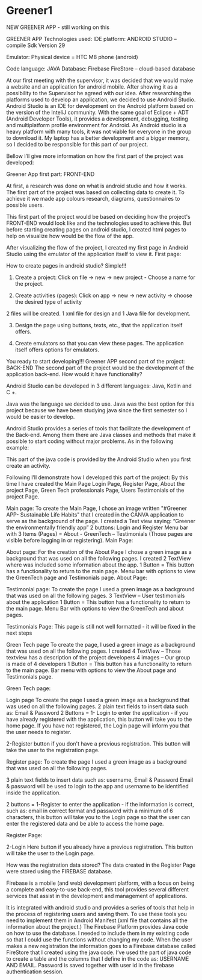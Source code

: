 # Greener1
NEW GREENER APP - still working on this


GREENER APP
Technologies used:
IDE platform: ANDROID STUDIO – compile Sdk Version 29

Emulator: Physical device = HTC M8 phone (android)

Code language: JAVA
Database: Firebase FireStore – cloud-based database

At our first meeting with the supervisor, it was decided that we would make a website and an application for android mobile. After showing it as a possibility to the Supervisor he agreed with our idea. After researching the platforms used to develop an application, we decided to use Android Studio. 
Android Studio is an IDE for development on the Android platform based on the version of the InteliJ community. With the same goal of Eclipse + ADT (Android Developer Tools), it provides a development, debugging, testing and multiplatform profile environment for Android.
As Android studio is a heavy platform with many tools, it was not viable for everyone in the group to download it. My laptop has a better development and a bigger memory, so I decided to be responsible for this part of our project.

Bellow I’ll give more information on how the first part of the project was developed:

Greener App first part: FRONT-END

At first, a research was done on what is android studio and how it works. The first part of the project was based on collecting data to create it. To achieve it we made app colours research, diagrams, questionnaires to possible users.

This first part of the project would be based on deciding how the project's FRONT-END would look like and the technologies used to achieve this.
But before starting creating pages on android studio, I created html pages to help on visualize how would be the flow of the app.

 
After visualizing the flow of the project, I created my first page in Android Studio using the emulator of the application itself to view it.
First page:
 


How to create pages in android studio?
Simple!!!
1. Create a project:
Click on file -> new -> new project - Choose a name for the project.

 

2. Create activities (pages):
Click on app -> new -> new activity -> choose the desired type of activity
 

2 files will be created. 1 xml file for design and 1 Java file for development.
 

 
3. Design the page using buttons, texts, etc., that the application itself offers.

 

4. Create emulators so that you can view these pages. The application itself offers options for emulators.
 
You ready to start developing!!!
Greener APP second part of the project: BACK-END
The second part of the project would be the development of the application back-end.
How would it have functionality?

Android Studio can be developed in 3 different languages: Java, Kotlin and C +.

Java was the language we decided to use. Java was the best option for this project because we have been studying java since the first semester so I would be easier to develop.

Android Studio provides a series of tools that facilitate the development of the Back-end. Among them there are Java classes and methods that make it possible to start coding without major problems. As in the following example:

This part of the java code is provided by the Android Studio when you first create an activity.

 

Following I’ll demonstrate how I developed this part of the project:
By this time I have created the Main Page Login Page, Register Page, About the project Page, Green Tech professionals Page, Users Testimonials of the project Page.









Main page:
To create the Main Page, I chose an image written "#Greener APP- Sustainable Life Habits" that I created in the CANVA application to serve as the background of the page.
I created a Text view saying: “Greener the environmentally friendly app”
2 buttons: Login and Register
Menu bar with 3 Items (Pages) = About - GreenTech – Testimonials (Those pages are visible before logging in or registering).
Main Page:
 








About page:
For the creation of the About Page I chose a green image as a background that was used on all the following pages.
I created 2 TextView where was included some information about the app.
1 Button = This button has a functionality to return to the main page.
Menu bar with options to view the GreenTech page and Testimonials page.
About Page:
 









Testimonial page:
To create the page I used a green image as a background that was used on all the following pages.
3 TextView – User testimonials about the application
 1 Button = This button has a functionality to return to the main page. 
Menu Bar with options to view the GreenTech and about pages.

Testimonials Page: This page is still not well formatted -  it will be fixed in the next steps
 









Green Tech page
To create the page, I used a green image as a background that was used on all the following pages.
I created 4 TextView – Those textview has a description of the project developers
 4 images – Our group is made of 4 developers
1 Button = This button has a functionality to return to the main page.
Bar menu with options to view the About page and Testimonials page.

Green Tech page:
 






Login page
To create the page I used a green image as a background that was used on all the following pages.
2 plain text fields to insert data such as: Email & Password
2 Buttons = 1- Login to enter the application - if you have already registered with the application, this button will take you to the home page. If you have not registered, the Login page will inform you that the user needs to register.
  


2-Register button if you don't have a previous registration. This button will take the user to the registration page.










Register page:
To create the page I used a green image as a background that was used on all the following pages.

3 plain text fields to insert data such as: username, Email & Password
Email & password will be used to login to the app and username to be identified inside the application.

2 buttons = 1-Register to enter the application - if the information is correct, such as: email in correct format and password with a minimum of 6 characters, this button will take you to the Login page so that the user can enter the registered data and be able to access the home page.

Register Page:
 



2-Login Here button if you already have a previous registration. This button will take the user to the Login page.



How was the registration data stored?
The data created in the Register Page were stored using the FIREBASE database.

Firebase is a mobile (and web) development platform, with a focus on being a complete and easy-to-use back-end, this tool provides several different services that assist in the development and management of applications.

It is integrated with android studio and provides a series of tools that help in the process of registering users and saving them.
To use these tools you need to implement them in Android Manifest (xml file that contains all the information about the project.)
The Firebase Platform provides Java code on how to use the database. I needed to include them in my existing code so that I could use the functions without changing my code.
When the user makes a new registration the information goes to a Firebase database called FireStore that I created using the java code. I’ve used the part of java code to create a table and the columns that I define in the code as: USERNAME AND EMAIL. Password is saved together with user id in the firebase authentication session.

















 
